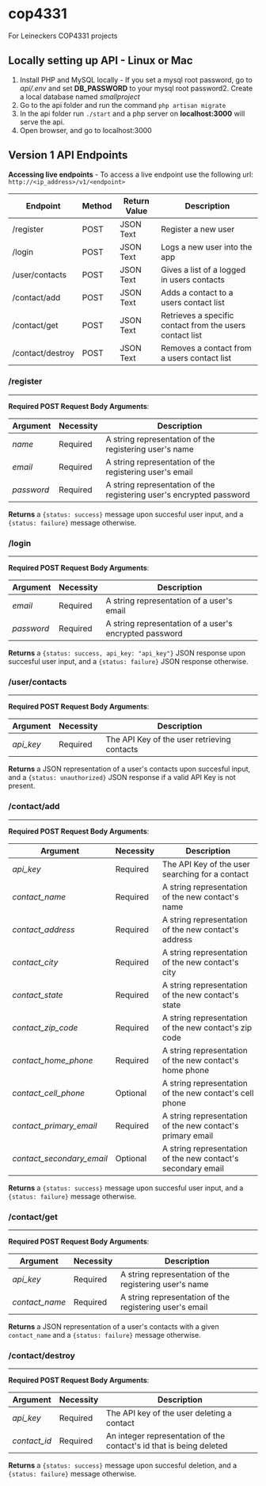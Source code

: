 # cop4331
For Leineckers COP4331 projects

## Locally setting up API - Linux or Mac

1. Install PHP and MySQL locally - If you set a mysql root password, go to *api/.env* and set **DB_PASSWORD** to your mysql root password2. Create a local database named *smallproject*
3. Go to the api folder and run the command `php artisan migrate`
4. In the api folder run `./start` and a php server on **localhost:3000** will serve the api.
5. Open browser, and go to localhost:3000

## Version 1 API Endpoints

**Accessing live endpoints** - To access a live endpoint use the following url: ```http://<ip_address>/v1/<endpoint>```

| Endpoint         | Method | Return Value | Description |
|------------------|--------|--------------|------------ |
| /register        |  POST  |  JSON Text   | Register a new user |
| /login           |  POST  |  JSON Text   | Logs a new user into the app|
| /user/contacts   |  POST  |  JSON Text   | Gives a list of a logged in users contacts|
| /contact/add     |  POST  |  JSON Text   | Adds a contact to a users contact list|
| /contact/get     |  POST  |  JSON Text   | Retrieves a specific contact from the users contact list |
| /contact/destroy |  POST  |  JSON Text   | Removes a contact from a users contact list|

### **/register**
---
**Required POST Request Body Arguments**:

|Argument|Necessity|Description|
|-----|-|------------------------------------------------------|
|*name*|Required|A string representation of the registering user's name|
|*email*|Required| A string representation of the registering user's email|
|*password*| Required |A string representation of the registering user's encrypted password|

**Returns** a ```{status: success}``` message upon succesful user input, and a ```{status: failure}``` message otherwise.

### **/login**
---
**Required POST Request Body Arguments**:

|Argument|Necessity|Description|
|-----|-|------------------------------------------------------|
|*email*|Required| A string representation of a user's email|
|*password*| Required |A string representation of a user's encrypted password|

**Returns** a ```{status: success, api_key: "api_key"}``` JSON response upon succesful user input, and a ```{status: failure}``` JSON response otherwise.

### **/user/contacts**
---
**Required POST Request Body Arguments**:

|Argument|Necessity|Description|
|-----|-|------------------------------------------------------|
|*api_key*|Required|The API Key of the user retrieving contacts|

**Returns** a JSON representation of a user's contacts upon succesful input, and a ```{status: unauthorized}``` JSON response if a valid API Key is not present.

### **/contact/add**
---
**Required POST Request Body Arguments**:

|Argument|Necessity|Description|
|-----|-|------------------------------------------------------|
|*api_key*|Required|The API Key of the user searching for a contact|
|*contact_name*|Required| A string representation of the new contact's name|
|*contact_address*| Required |A string representation of the new contact's address|
|*contact_city*|Required|A string representation of the new contact's city|
|*contact_state*|Required|A string representation of the new contact's state|
|*contact_zip_code*|Required|A string representation of the new contact's zip code|
|*contact_home_phone*|Required|A string representation of the new contact's home phone|
|*contact_cell_phone*|Optional|A string representation of the new contact's cell phone|
|*contact_primary_email*|Required|A string representation of the new contact's primary email|
|*contact_secondary_email*|Optional|A string representation of the new contact's secondary email|

**Returns** a ```{status: success}``` message upon succesful user input, and a ```{status: failure}``` message otherwise.

### **/contact/get**
---
**Required POST Request Body Arguments**:

|Argument|Necessity|Description|
|-----|-|------------------------------------------------------|
|*api_key*|Required|A string representation of the registering user's name|
|*contact_name*|Required| A string representation of the registering user's email|

**Returns** a JSON representation of a user's contacts with a given ```contact_name``` and a ```{status: failure}``` message otherwise.

### **/contact/destroy**
---
**Required POST Request Body Arguments**:

|Argument|Necessity|Description|
|-----|-|------------------------------------------------------|
|*api_key*|Required|The API key of the user deleting a contact|
|*contact_id*|Required| An integer representation of the contact's id that is being deleted|

**Returns** a ```{status: success}``` message upon succesful deletion, and a ```{status: failure}``` message otherwise.
